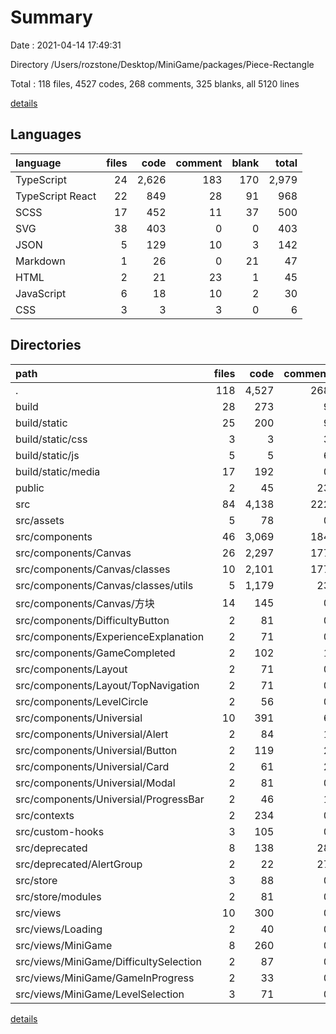 # Summary

Date : 2021-04-14 17:49:31

Directory /Users/rozstone/Desktop/MiniGame/packages/Piece-Rectangle

Total : 118 files,  4527 codes, 268 comments, 325 blanks, all 5120 lines

[details](details.md)

## Languages
| language | files | code | comment | blank | total |
| :--- | ---: | ---: | ---: | ---: | ---: |
| TypeScript | 24 | 2,626 | 183 | 170 | 2,979 |
| TypeScript React | 22 | 849 | 28 | 91 | 968 |
| SCSS | 17 | 452 | 11 | 37 | 500 |
| SVG | 38 | 403 | 0 | 0 | 403 |
| JSON | 5 | 129 | 10 | 3 | 142 |
| Markdown | 1 | 26 | 0 | 21 | 47 |
| HTML | 2 | 21 | 23 | 1 | 45 |
| JavaScript | 6 | 18 | 10 | 2 | 30 |
| CSS | 3 | 3 | 3 | 0 | 6 |

## Directories
| path | files | code | comment | blank | total |
| :--- | ---: | ---: | ---: | ---: | ---: |
| . | 118 | 4,527 | 268 | 325 | 5,120 |
| build | 28 | 273 | 9 | 1 | 283 |
| build/static | 25 | 200 | 9 | 0 | 209 |
| build/static/css | 3 | 3 | 3 | 0 | 6 |
| build/static/js | 5 | 5 | 6 | 0 | 11 |
| build/static/media | 17 | 192 | 0 | 0 | 192 |
| public | 2 | 45 | 23 | 2 | 70 |
| src | 84 | 4,138 | 222 | 298 | 4,658 |
| src/assets | 5 | 78 | 0 | 0 | 78 |
| src/components | 46 | 3,069 | 184 | 178 | 3,431 |
| src/components/Canvas | 26 | 2,297 | 177 | 110 | 2,584 |
| src/components/Canvas/classes | 10 | 2,101 | 177 | 103 | 2,381 |
| src/components/Canvas/classes/utils | 5 | 1,179 | 23 | 37 | 1,239 |
| src/components/Canvas/方块 | 14 | 145 | 0 | 2 | 147 |
| src/components/DifficultyButton | 2 | 81 | 0 | 7 | 88 |
| src/components/ExperienceExplanation | 2 | 71 | 0 | 6 | 77 |
| src/components/GameCompleted | 2 | 102 | 1 | 7 | 110 |
| src/components/Layout | 2 | 71 | 0 | 4 | 75 |
| src/components/Layout/TopNavigation | 2 | 71 | 0 | 4 | 75 |
| src/components/LevelCircle | 2 | 56 | 0 | 6 | 62 |
| src/components/Universial | 10 | 391 | 6 | 38 | 435 |
| src/components/Universial/Alert | 2 | 84 | 1 | 8 | 93 |
| src/components/Universial/Button | 2 | 119 | 2 | 11 | 132 |
| src/components/Universial/Card | 2 | 61 | 2 | 7 | 70 |
| src/components/Universial/Modal | 2 | 81 | 0 | 7 | 88 |
| src/components/Universial/ProgressBar | 2 | 46 | 1 | 5 | 52 |
| src/contexts | 2 | 234 | 0 | 19 | 253 |
| src/custom-hooks | 3 | 105 | 0 | 13 | 118 |
| src/deprecated | 8 | 138 | 28 | 17 | 183 |
| src/deprecated/AlertGroup | 2 | 22 | 27 | 5 | 54 |
| src/store | 3 | 88 | 0 | 19 | 107 |
| src/store/modules | 2 | 81 | 0 | 15 | 96 |
| src/views | 10 | 300 | 0 | 32 | 332 |
| src/views/Loading | 2 | 40 | 0 | 6 | 46 |
| src/views/MiniGame | 8 | 260 | 0 | 26 | 286 |
| src/views/MiniGame/DifficultySelection | 2 | 87 | 0 | 7 | 94 |
| src/views/MiniGame/GameInProgress | 2 | 33 | 0 | 5 | 38 |
| src/views/MiniGame/LevelSelection | 3 | 71 | 0 | 8 | 79 |

[details](details.md)